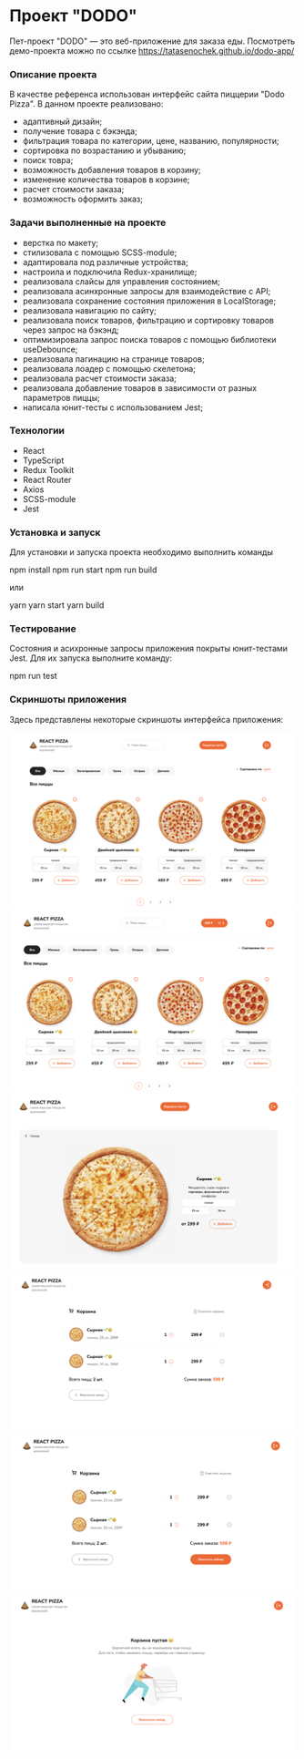 # Проект "DODO"
Пет-проект "DODO" — это веб-приложение для заказа еды. 
Посмотреть демо-проекта можно по ссылке https://tatasenochek.github.io/dodo-app/

### Описание проекта
В качестве референса использован интерфейс сайта пиццерии "Dodo Pizza". В данном проекте реализовано:
- адаптивный дизайн;
- получение товара с бэкэнда;
- фильтрация товара по категории, цене, названию, популярности;
- сортировка по возрастанию и убыванию;
- поиск товра;
- возможность добавления товаров в корзину;
- изменение количества товаров в корзине;
- расчет стоимости заказа;
- возможность оформить заказ;

### Задачи выполненные на проекте
- верстка по макету;
- стилизовала с помощью SCSS-module;
- адаптировала под различные устройства;
- настроила и подключила Redux-хранилище;
- реализовала слайсы для управления состоянием;
- реализовала асинхронные запросы для взаимодействие с API;
- реализовала сохранение состояния приложения в LocalStorage;
- реализовала навигацию по сайту;
- реализовала поиск товаров, фильтрацию и сортировку товаров через запрос на бэкэнд;
- оптимизировала запрос поиска товаров с помощью библиотеки useDebounce;
- реализовала пагинацию на странице товаров;
- реализовала лоадер с помощью скелетона;
- реализовала расчет стоимости заказа;
- реализовала добавление товаров в зависимости от разных параметров пиццы;
- написала юнит-тесты с использованием Jest;

### Технологии
- React
- TypeScript
- Redux Toolkit
- React Router
- Axios
- SCSS-module
- Jest

### Установка и запуск
Для установки и запуска проекта необходимо выполнить команды

npm install
npm run start
npm run build

или

yarn
yarn start
yarn build

### Тестирование
Состояния и асихронные запросы приложения покрыты юнит-тестами Jest. Для их запуска выполните команду:

npm run test

### Скриншоты приложения
Здесь представлены некоторые скриншоты интерфейса приложения:

![Главная страница](./public/screen/home.png)
![Главная страница с товаром в корзине](./public/screen/home+.png)
![Страница одного товара](./public/screen/product.png)
![Корзина с товарами не авторизованного пользователя](./public/screen/cart.png)
![Корзина с товарами авторизованного пользователя](./public/screen/cart-auth.png)
![Корзина без товаров](./public/screen/empty.png)
